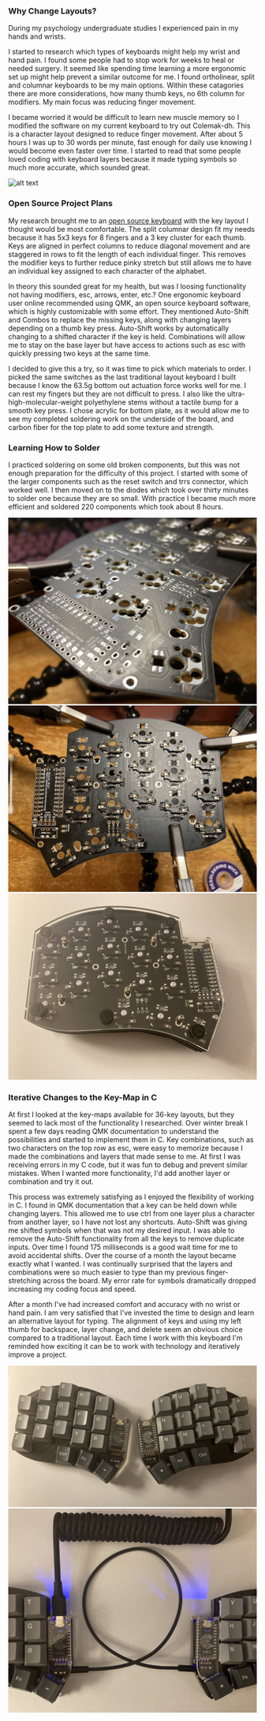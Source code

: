 ### Why Change Layouts?
During my psychology undergraduate studies I experienced pain in my hands and wrists.

I started to research which types of keyboards might help my wrist and hand pain. I found some people had to stop work for weeks to heal or needed surgery. It seemed like spending time learning a more ergonomic set up might help prevent a similar outcome for me. I found ortholinear, split and columnar keyboards to be my main options. Within these catagories there are more considerations, how many thumb keys, no 6th column for modifiers. My main focus was reducing finger movement.

I became worried it would be difficult to learn new muscle memory so I modified the software on my current keyboard to try out Colemak-dh. This is a character layout designed to reduce finger movement. After about 5 hours I was up to 30 words per minute, fast enough for daily use knowing I would become even faster over time. I started to read that some people loved coding with keyboard layers because it made typing symbols so much more accurate, which sounded great.

![alt text](https://github.com/rileyhora/Keymap/blob/c346b8844dbca9c3a19cb8b16fb92c7207286d0e/Images/IMG-2923.png)

### Open Source Project Plans
My research brought me to an [open source keyboard](https://github.com/jimmerricks/swoop "Swoop") with the key layout I thought would be most comfortable. The split columnar design fit my needs because it has 5x3 keys for 8 fingers and a 3 key cluster for each thumb. Keys are aligned in perfect columns to reduce diagonal movement and are staggered in rows to fit the length of each individual finger. This removes the modifier keys to further reduce pinky stretch but still allows me to have an individual key assigned to each character of the alphabet.

In theory this sounded great for my health, but was I loosing functionality not having modifiers, esc, arrows, enter, etc.? One ergonomic keyboard user online recommended using QMK, an open source keyboard software, which is highly customizable with some effort. They mentioned Auto-Shift and Combos to replace the missing keys, along with changing layers depending on a thumb key press. Auto-Shift works by automatically changing to a shifted character if the key is held. Combinations will allow me to stay on the base layer but have access to actions such as esc with quickly pressing two keys at the same time.

I decided to give this a try, so it was time to pick which materials to order. I picked the same switches as the last traditional layout keyboard I built because I know the 63.5g bottom out actuation force works well for me. I can rest my fingers but they are not difficult to press. I also like the ultra-high-molecular-weight polyethylene stems without a tactile bump for a smooth key press. I chose acrylic for bottom plate, as it would allow me to see my completed soldering work on the underside of the board, and carbon fiber for the top plate to add some texture and strength.

### Learning How to Solder
I practiced soldering on some old broken components, but this was not enough preparation for the difficulty of this project. I started with some of the larger components such as the reset switch and trrs connector, which worked well. I then moved on to the diodes which took over thirty minutes to solder one because they are so small. With practice I became much more efficient and soldered 220 components which took about 8 hours.

![alt text](https://github.com/rileyhora/Keymap/blob/c346b8844dbca9c3a19cb8b16fb92c7207286d0e/Images/IMG-2698.jpg)
![alt text](https://github.com/rileyhora/Keymap/blob/c346b8844dbca9c3a19cb8b16fb92c7207286d0e/Images/IMG-2704.jpg)
![alt text](https://github.com/rileyhora/Keymap/blob/c346b8844dbca9c3a19cb8b16fb92c7207286d0e/Images/IMG-2908.jpg)

### Iterative Changes to the Key-Map in C
At first I looked at the key-maps available for 36-key layouts, but they seemed to lack most of the functionality I researched. Over winter break I spent a few days reading QMK documentation to understand the possibilities and started to implement them in C. Key combinations, such as two characters on the top row as esc, were easy to memorize because I made the combinations and layers that made sense to me. At first I was receiving errors in my C code, but it was fun to debug and prevent similar mistakes. When I wanted more functionality, I'd add another layer or combination and try it out. 

This process was extremely satisfying as I enjoyed the flexibility of working in C. I found in QMK documentation that a key can be held down while changing layers. This allowed me to use ctrl from one layer plus a character from another layer, so I have not lost any shortcuts. Auto-Shift was giving me shifted symbols when that was not my desired input. I was able to remove the Auto-Shift functionality from all the keys to remove duplicate inputs. Over time I found 175 milliseconds is a good wait time for me to avoid accidental shifts. Over the course of a month the layout became exactly what I wanted. I was continually surprised that the layers and combinations were so much easier to type than my previous finger-stretching across the board. My error rate for symbols dramatically dropped increasing my coding focus and speed.

After a month I've had increased comfort and accuracy with no wrist or hand pain. I am very satisfied that I've invested the time to design and learn an alternative layout for typing. The alignment of keys and using my left thumb for backspace, layer change, and delete seem an obvious choice compared to a traditional layout. Each time I work with this keyboard I'm reminded how exciting it can be to work with technology and iteratively improve a project.

![alt text](https://github.com/rileyhora/Keymap/blob/c346b8844dbca9c3a19cb8b16fb92c7207286d0e/Images/IMG-2922.jpg)
![alt text](https://github.com/rileyhora/Keymap/blob/c346b8844dbca9c3a19cb8b16fb92c7207286d0e/Images/IMG-2914.jpg)

